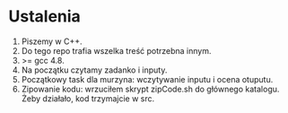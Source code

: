 Ustalenia
=========

1. Piszemy w C++.
2. Do tego repo trafia wszelka treść potrzebna innym.
3. \>= gcc 4.8.
4. Na początku czytamy zadanko i inputy.
5. Początkowy task dla murzyna: wczytywanie inputu i ocena otuputu.
6. Zipowanie kodu: wrzuciłem skrypt zipCode.sh do głównego katalogu. Żeby działało, kod trzymajcie w src.
